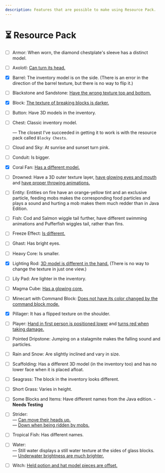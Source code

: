```yaml
---
description: Features that are possible to make using Resource Pack.
---
```


# ⏳ Resource Pack

* [ ] Armor: When worn, the diamond chestplate's sleeve has a distinct model.
* [ ] Axolotl: [Can turn its head.](https://bugs.mojang.com/browse/MC-226272)
* [x] Barrel: The inventory model is on the side. (There is an error in the direction of the barrel texture, but there is no way to flip it.)
* [ ] Blackstone and Sandstone: [Have the wrong texture top and bottom.](https://bugs.mojang.com/browse/MCPE-86903)
* [x] Block: [The texture of breaking blocks is darker.](https://bugs.mojang.com/browse/MCPE-46176)
* [ ] Button: Have 3D models in the inventory.
*   [ ] Chest: Classic inventory model.

    — The closest I've succeeded in getting it to work is with the resource pack called `Blocky Chests`.
* [ ] Cloud and Sky: At sunrise and sunset turn pink.
* [ ] Conduit: Is bigger.
* [x] Coral Fan: [Has a different model.](https://bugs.mojang.com/browse/MCPE-31866)
* [ ] Drowned: Have a 3D outer texture layer, [have glowing eyes and mouth](https://bugs.mojang.com/browse/MC-258449) and [have proper throwing animations.](https://bugs.mojang.com/browse/MC-127433)
* [ ] Entity: Entities on fire have an orange-yellow tint and an exclusive particle, feeding mobs makes the corresponding food particles and plays a sound and hurting a mob makes them much redder than in Java Edition.
* [ ] Fish: Cod and Salmon wiggle tail further, have different swimming animations and Pufferfish wiggles tail, rather than fins.
* [ ] Freeze Effect: [Is different.](https://bugs.mojang.com/browse/MCPE-119233)
* [ ] Ghast: Has bright eyes.
* [ ] Heavy Core: Is smaller.
* [x] Lighting Rod: [3D model is different in the hand.](https://bugs.mojang.com/browse/MCPE-116094) (There is no way to change the texture in just one view.)
* [ ] Lily Pad: Are lighter in the inventory.
* [ ] Magma Cube: [Has a glowing core.](https://minecraft.wiki/images/Magma_Cube_\(inner\)_Revison_2_BE.png?3ceee)
* [ ] Minecart with Command Block: [Does not have its color changed by the command block mode.](https://bugs.mojang.com/browse/MCPE-42990)
* [x] Pillager: It has a flipped texture on the shoulder.
* [ ] Player: [Hand in first person is positioned lower](https://bugs.mojang.com/browse/MCPE-47877) and [turns red when taking damage.](https://bugs.mojang.com/browse/MC-164874)
* [ ] Pointed Dripstone: Jumping on a stalagmite makes the falling sound and particles.
* [ ] Rain and Snow: Are slightly inclined and vary in size.
* [ ] Scaffolding: Has a different 3D model (in the inventory too) and has no lower face when it is placed afloat.
* [ ] Seagrass: The block in the inventory looks different.
* [ ] Short Grass: Varies in height.
* [ ] Some Blocks and Items: Have different names from the Java edition. - **Needs Testing**
* [ ] Strider: \
  — [Can move their heads up.](https://bugs.mojang.com/browse/MCPE-99086)\
  — [Down when being ridden by mobs.](https://bugs.mojang.com/browse/MCPE-99086)
* [ ] Tropical Fish: Has different names.
* [ ] Water:\
  — Still water displays a still water texture at the sides of glass blocks.\
  — [Underwater brightness are much brighter.](https://bugs.mojang.com/browse/MCPE-67060)
* [ ] Witch: [Held potion and hat model pieces are offset.](https://minecraft.wiki/images/thumb/Witch_drinking.png/50px-Witch_drinking.png?abbee)

